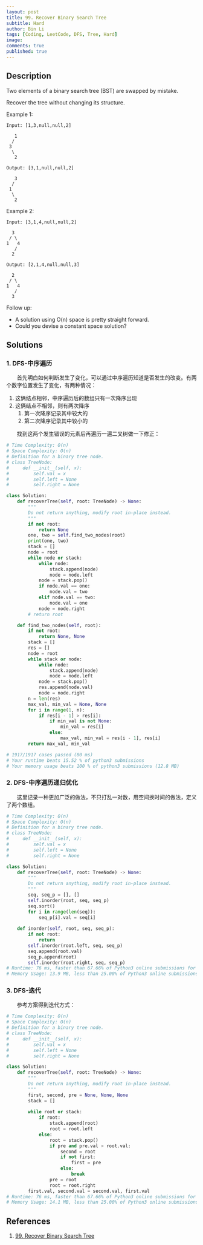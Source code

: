 ```yaml
---
layout: post
title: 99. Recover Binary Search Tree
subtitle: Hard
author: Bin Li
tags: [Coding, LeetCode, DFS, Tree, Hard]
image: 
comments: true
published: true
---
```


## Description

Two elements of a binary search tree (BST) are swapped by mistake.

Recover the tree without changing its structure.

Example 1:
```
Input: [1,3,null,null,2]

   1
  /
 3
  \
   2

Output: [3,1,null,null,2]

   3
  /
 1
  \
   2
```
Example 2:
```
Input: [3,1,4,null,null,2]

  3
 / \
1   4
   /
  2

Output: [2,1,4,null,null,3]

  2
 / \
1   4
   /
  3
```
Follow up:

* A solution using O(n) space is pretty straight forward.
* Could you devise a constant space solution?

## Solutions
### 1. DFS-中序遍历
　　首先明白如何判断发生了变化，可以通过中序遍历知道是否发生的改变。有两个数字位置发生了变化，有两种情况：
1. 这俩结点相邻，中序遍历后的数组只有一次降序出现
2. 这俩结点不相邻，则有两次降序
    1. 第一次降序记录其中较大的
    2. 第二次降序记录其中较小的

　　找到这两个发生错误的元素后再遍历一遍二叉树做一下修正：

```python
# Time Complexity: O(n)
# Space Complexity: O(n)
# Definition for a binary tree node.
# class TreeNode:
#     def __init__(self, x):
#         self.val = x
#         self.left = None
#         self.right = None

class Solution:
    def recoverTree(self, root: TreeNode) -> None:
        """
        Do not return anything, modify root in-place instead.
        """
        if not root:
            return None
        one, two = self.find_two_nodes(root)
        print(one, two)
        stack = []
        node = root
        while node or stack:
            while node:
                stack.append(node)
                node = node.left
            node = stack.pop()
            if node.val == one:
                node.val = two
            elif node.val == two:
                node.val = one
            node = node.right
        # return root

    def find_two_nodes(self, root):
        if not root:
            return None, None
        stack = []        
        res = []
        node = root
        while stack or node:
            while node:
                stack.append(node)
                node = node.left
            node = stack.pop()
            res.append(node.val)
            node = node.right
        n = len(res)
        max_val, min_val = None, None
        for i in range(1, n):
            if res[i - 1] > res[i]:
                if min_val is not None:
                    min_val = res[i]
                else:
                    max_val, min_val = res[i - 1], res[i]
        return max_val, min_val

# 1917/1917 cases passed (80 ms)
# Your runtime beats 15.52 % of python3 submissions
# Your memory usage beats 100 % of python3 submissions (12.8 MB)
```



### 2. DFS-中序遍历递归优化

　　这里记录一种更加广泛的做法，不只打乱一对数，用空间换时间的做法，定义了两个数组。

```python
# Time Complexity: O(n)
# Space Complexity: O(n)
# Definition for a binary tree node.
# class TreeNode:
#     def __init__(self, x):
#         self.val = x
#         self.left = None
#         self.right = None

class Solution:
    def recoverTree(self, root: TreeNode) -> None:
        """
        Do not return anything, modify root in-place instead.
        """
        seq, seq_p = [], []
        self.inorder(root, seq, seq_p)
        seq.sort()
        for i in range(len(seq)):
            seq_p[i].val = seq[i]
    
    def inorder(self, root, seq, seq_p):
        if not root:
            return
        self.inorder(root.left, seq, seq_p)
        seq.append(root.val)
        seq_p.append(root)
        self.inorder(root.right, seq, seq_p)
# Runtime: 76 ms, faster than 67.66% of Python3 online submissions for Recover Binary Search Tree.
# Memory Usage: 13.9 MB, less than 25.00% of Python3 online submissions for Recover Binary Search Tree.
```

### 3. DFS-迭代
　　参考方案得到迭代方式：
```python
# Time Complexity: O(n)
# Space Complexity: O(n)
# Definition for a binary tree node.
# class TreeNode:
#     def __init__(self, x):
#         self.val = x
#         self.left = None
#         self.right = None

class Solution:
    def recoverTree(self, root: TreeNode) -> None:
        """
        Do not return anything, modify root in-place instead.
        """
        first, second, pre = None, None, None
        stack = []
        
        while root or stack:
            if root:
                stack.append(root)
                root = root.left
            else:
                root = stack.pop()
                if pre and pre.val > root.val:
                    second = root
                    if not first:
                        first = pre
                    else:
                        break
                pre = root
                root = root.right
        first.val, second.val = second.val, first.val
# Runtime: 76 ms, faster than 67.66% of Python3 online submissions for Recover Binary Search Tree.
# Memory Usage: 14.1 MB, less than 25.00% of Python3 online submissions for Recover Binary Search Tree.
```
## References
1. [99. Recover Binary Search Tree](https://leetcode.com/problems/recover-binary-search-tree/)